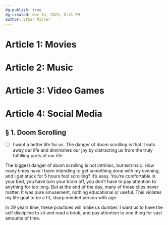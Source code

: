 ```yaml
---
dg-publish: true
dg-created: Nov 14, 2023, 8:41 PM
author: Ethan Miller
---
```


# Article 1: Movies

# Article 2: Music

# Article 3: Video Games

# Article 4: Social Media

## § 1.  Doom Scrolling
- [ ] I want a better life for us. The danger of doom scrolling is that it eats away our life and diminishes our joy by distracting us from the truly fulfilling parts of our life.

The biggest danger of doom scrolling is not intrinsic, but extrinsic. How many times have I been intending to get something done with my evening, and I get stuck for 5 hours fool scrolling? It’s easy. You’re comfortable in your bed, you have turn your brain off, you don’t have to pay attention to anything for too long. But at the end of the day, many of those clips never matter. It was pure amusement, nothing educational or useful. This violates my life goal to be a fit, sharp minded person with age.

In 29 years time, these practices will make us dumber. I want us to have the self discipline to sit and read a book, and pay attention to one thing for vast amounts of time.